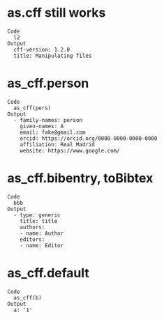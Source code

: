 # as.cff still works

    Code
      l2
    Output
      cff-version: 1.2.0
      title: Manipulating files

# as_cff.person

    Code
      as_cff(pers)
    Output
      - family-names: person
        given-names: A
        email: fake@gmail.com
        orcid: https://orcid.org/0000-0000-0000-0000
        affiliation: Real Madrid
        website: https://www.google.com/

# as_cff.bibentry, toBibtex

    Code
      bbb
    Output
      - type: generic
        title: title
        authors:
        - name: Author
        editors:
        - name: Editor

# as_cff.default

    Code
      as_cff(b)
    Output
      a: '1'

